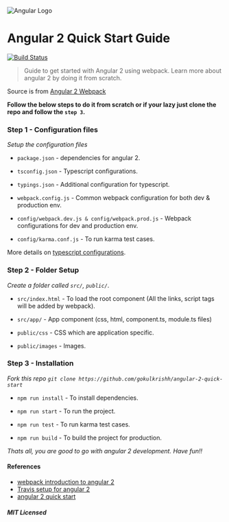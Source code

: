 
![Angular Logo](https://raw.githubusercontent.com/gokulkrishh/angular-2-quick-start/master/public/images/angular.png)

# Angular 2 Quick Start Guide

[![Build Status](https://travis-ci.org/gokulkrishh/angular-2-quick-start.svg?branch=master)](https://travis-ci.org/gokulkrishh/angular-2-quick-start)

> Guide to get started with Angular 2 using webpack. Learn more about angular 2 by doing it from scratch.

Source is from [Angular 2 Webpack](https://angular.io/docs/ts/latest/guide/webpack.html)

**Follow the below steps to do it from scratch or if your lazy just clone the repo and follow the ```step 3```.**

### Step 1 - Configuration files

*Setup the configuration files*

- ```package.json```      - dependencies for angular 2.

- ```tsconfig.json```     - Typescript configurations.

- ```typings.json```      - Additional configuration for typescript.

- ```webpack.config.js``` - Common webpack configuration for both dev & production env.

- ```config/webpack.dev.js & config/webpack.prod.js``` - Webpack configurations for dev and production env.

- ```config/karma.conf.js``` - To run karma test cases.

More details on [typescript configurations](https://angular.io/docs/ts/latest/guide/typescript-configuration.html).

### Step 2 - Folder Setup

*Create a folder called ```src/```, ```public/```*.

- ```src/index.html```    - To load the root component (All the links, script tags will be added by webpack).

- ```src/app/```          - App component (css, html, component.ts, module.ts files)

- ```public/css```    - CSS which are application specific.

- ```public/images``` - Images.

### Step 3 - Installation

*Fork this repo ```git clone https://github.com/gokulkrishh/angular-2-quick-start```*

- ```npm run install``` - To install dependencies.

- ```npm run start```   - To run the project.

- ```npm run test```    - To run karma test cases.

- ```npm run build```   - To build the project for production.

*Thats all, you are good to go with angular 2 development. Have fun!!*

#### References

- [webpack introduction to angular 2](https://angular.io/docs/ts/latest/guide/webpack.html)
- [Travis setup for angular 2](https://medium.com/from-the-couch/angular-2-with-travis-ci-922040e01937#)
- [angular 2 quick start](https://angular.io/docs/ts/latest/quickstart.html)


##### MIT Licensed
